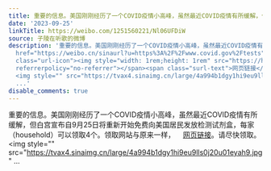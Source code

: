 ```yaml
---
title: 重要的信息。美国刚刚经历了一个COVID疫情小高峰，虽然最近COVID疫情有所缓解，但白宫宣布自9月25日将重新开始免费向美国居民发放检测试剂盒，每家（household）...
date: '2023-09-25'
linkTitle: https://weibo.com/1251560221/Nl06UFDiW
source: 子陵在听歌的微博
description: '重要的信息。美国刚刚经历了一个COVID疫情小高峰，虽然最近COVID疫情有所缓解，但白宫宣布自9月25日将重新开始免费向美国居民发放检测试剂盒，每家（household）可以领取4个。领取网站与原来一样，<a
  href="https://weibo.cn/sinaurl?u=https%3A%2F%2Fwww.covid.gov%2Ftests" data-hide=""><span
  class="url-icon"><img style="width: 1rem;height: 1rem" src="https://h5.sinaimg.cn/upload/2015/09/25/3/timeline_card_small_web_default.png"
  referrerpolicy="no-referrer"></span><span class="surl-text">网页链接</span></a>。请尽快领取。
  <img style="" src="https://tvax4.sinaimg.cn/large/4a994b1dgy1hi9eu9lls0j20u01eyah9.jpg"
  ...'
disable_comments: true
---
```

重要的信息。美国刚刚经历了一个COVID疫情小高峰，虽然最近COVID疫情有所缓解，但白宫宣布自9月25日将重新开始免费向美国居民发放检测试剂盒，每家（household）可以领取4个。领取网站与原来一样，<a href="https://weibo.cn/sinaurl?u=https%3A%2F%2Fwww.covid.gov%2Ftests" data-hide=""><span class="url-icon"><img style="width: 1rem;height: 1rem" src="https://h5.sinaimg.cn/upload/2015/09/25/3/timeline_card_small_web_default.png" referrerpolicy="no-referrer"></span><span class="surl-text">网页链接</span></a>。请尽快领取。 <img style="" src="https://tvax4.sinaimg.cn/large/4a994b1dgy1hi9eu9lls0j20u01eyah9.jpg" ...